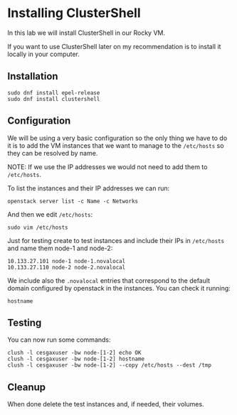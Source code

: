 # Installing ClusterShell
In this lab we will install ClusterShell in our Rocky VM.

If you want to use ClusterShell later on my recommendation is to install it locally in your computer.

## Installation
```
sudo dnf install epel-release
sudo dnf install clustershell
```

## Configuration
We will be using a very basic configuration so the only thing we have to do it is to add the VM instances that we want to manage to the `/etc/hosts` so they can be resolved by name.

NOTE: If we use the IP addresses we would not need to add them to `/etc/hosts`.

To list the instances and their IP addresses we can run:
```
openstack server list -c Name -c Networks
```

And then we edit `/etc/hosts`:
```
sudo vim /etc/hosts
```

Just for testing create to test instances and include their IPs in `/etc/hosts` and name them node-1 and node-2:
```
10.133.27.101 node-1 node-1.novalocal
10.133.27.110 node-2 node-2.novalocal
```

We include also the `.novalocal` entries that correspond to the default domain configured by openstack in the instances. You can check it running:
```
hostname
```

## Testing
You can now run some commands:
```
clush -l cesgaxuser -bw node-[1-2] echo OK
clush -l cesgaxuser -bw node-[1-2] hostname
clush -l cesgaxuser -bw node-[1-2] --copy /etc/hosts --dest /tmp
```

## Cleanup
When done delete the test instances and, if needed, their volumes.
